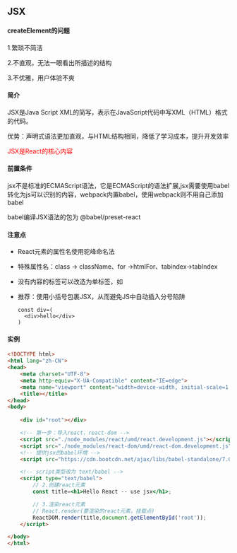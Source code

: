 ## JSX

#### createElement的问题

1.繁琐不简洁

2.不直观，无法一眼看出所描述的结构

3.不优雅，用户体验不爽



#### 简介

JSX是Java Script XML的简写，表示在JavaScript代码中写XML（HTML）格式的代码。

优势：声明式语法更加直观，与HTML结构相同，降低了学习成本，提升开发效率

<font color=red>JSX是React的核心内容</font>



#### 前置条件

jsx不是标准的ECMAScript语法，它是ECMAScript的语法扩展,jsx需要使用babel转化为js可以识别的内容，webpack内置babel，使用webpack则不用自己添加babel

babel编译JSX语法的包为 @babel/preset-react



#### 注意点

- React元素的属性名使用驼峰命名法

- 特殊属性名：class -> className、for ->htmlFor、tabindex->tabIndex

- 没有内容的标签可以改造为单标签，如<span/>

- 推荐：使用小括号包裹JSX，从而避免JS中自动插入分号陷阱

  ```
  const div=(
  	<div>hello</div>
  )
  ```

  



#### 实例

```html
<!DOCTYPE html>
<html lang="zh-CN">
<head>
    <meta charset="UTF-8">
    <meta http-equiv="X-UA-Compatible" content="IE=edge">
    <meta name="viewport" content="width=device-width, initial-scale=1.0">
    <title></title>
</head>
<body>
    
    <div id="root"></div>

    <!-- 第一步：导入react，react-dom -->
    <script src="./node_modules/react/umd/react.development.js"></script>
    <script src="./node_modules/react-dom/umd/react-dom.development.js"></script>
    <!-- 提供jsx的babel环境 -->
    <script src="https://cdn.bootcdn.net/ajax/libs/babel-standalone/7.0.0-beta.3/babel.min.js"></script>

    <!-- script类型改为 text/babel -->
    <script type="text/babel">
        // 2.创建react元素
        const title=<h1>Hello React -- use jsx</h1>;

        // 3.渲染react元素
        // React.render(要渲染的react元素，挂载点)
        ReactDOM.render(title,document.getElementById('root'));
    </script>

</body>
</html>
```

